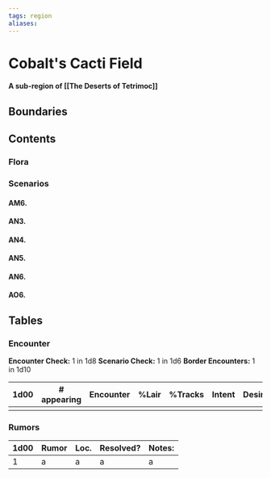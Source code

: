 ```yaml
---
tags: region
aliases:
---
```

# Cobalt's Cacti Field
#### A sub-region of [[The Deserts of Tetrimoc]]
## Boundaries
## Contents
### Flora
### Scenarios

#### AM6.
#### AN3.
#### AN4.
#### AN5.
#### AN6.
#### AO6.


## Tables
### Encounter
**Encounter Check:** 1 in 1d8
**Scenario Check:** 1 in 1d6
**Border Encounters:** 1 in 1d10


| 1d00 | # appearing | Encounter | %Lair | %Tracks | Intent | Desire |
| ---- | ----------- | --------- | ----- | ------- | ------ | ------ |
|      |             |           |       |         |        |        |

### Rumors
| 1d00 | Rumor | Loc. | Resolved? | Notes: |
|------|-------|------|-----------|--------|
| 1    | a     | a    | a         | a      |